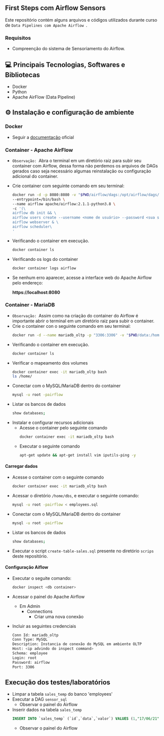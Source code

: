 ## First Steps com Airflow Sensors
  Este repositório contém alguns arquivos e códigos utilizados durante curso de `Data Pipelines com Apache Airflow `.
### Requisitos
- Compreenção do sistema de Sensoriamento do Airflow.
## 💻 Principais Tecnologias, Softwares e Bibliotecas
- Docker
- Python
- Apache AirFlow (Data Pipeline)
## ⚙ Instalação e configuração de ambiente
### Docker
  - Seguir a [documentação](https://docs.docker.com/engine/install/) oficial
### Container - Apache AirFlow
  - `Observação: `Abra o terminal em um diretório raiz para subir seu container com Airflow, dessa forma não perdemos os arquivos de DAGs gerados caso seja necessário algumas reinstalação ou configuração adicional do container.
  - Crie container com seguinte comando em seu terminal:
    ```bash
    docker run -d -p 8080:8080 -v "$PWD/airflow/dags:/opt/airflow/dags/" \
    --entrypoint=/bin/bash \
    --name airflow apache/airflow:2.1.1-python3.8 \
    -c '(\
    airflow db init && \
    airflow users create --username <nome de usuário> --password <sua senha> --firstname <Seu nome> --lastname <Seu Nome> --role Admin --email <Seu e-mail>); \
    airflow webserver & \
    airflow scheduler\
    '
    ```
  - Verificando o container em execução.
    ```bash
    docker container ls
    ```
  - Verificando os logs do container
    ```bash
    docker container logs airflow
    ```
  - Se nenhum erro aparecer, acesse a interface web do Apache Airflow pelo endereço:
    
    **https://localhost:8080**
### Container - MariaDB
- `Observação: `Assim como na criação do container do Airflow é importante abrir o terminal em um diretório raiz para subir o container.
- Crie o container con o seguinte comando em seu terminal:
  ```bash
  docker run -d --name mariadb_oltp -p "3306:3306" -v "$PWD/data:/home" -e MARIADB_ROOT_PASSWORD=airflow mariadb:latest
  ```
- Verificando o container em execução.
  ```bash
  docker container ls
  ```
- Verificar o mapeamento dos volumes
  ```bash
  docker container exec -it mariadb_oltp bash
  ls /home/
  ```
- Conectar com o MySQL/MariaDB dentro do container
  ```bash
  mysql -u root -pairflow
  ```
- Listar os bancos de dados
    ```bash
  show databases;
  ```
- Instalar e configurar recursos adicionais
  - Acesse o container pelo seguinte comando
    ```bash
    docker container exec -it mariadb_oltp bash
    ```
  - Executar o seguinte comando
    ```bash
    apt-get update && apt-get install vim iputils-ping -y
    ```
#### Carregar dados 
  - Acesse o container com o seguinte comando
    ```bash
    docker container exec -it mariadb_oltp bash
    ```
  - Acessar o diretório `/home/dbs`, e executar o seguinte comando:
    ```bash
    mysql -u root -pairflow < employees.sql
    ```
  - Conectar com o MySQL/MariaDB dentro do container
    ```bash
    mysql -u root -pairflow
    ```
  - Listar os bancos de dados
    ```bash
    show databases;
    ```
  - Executar o script `create-table-sales.sql` presente no diretório `scrips` deste repositório.
#### Configuração Aiflow
- Executar o seguite comando:
  ```bash
  docker inspect <db container>
  ```
- Acessar o painel do Apache Airflow
  - Em Admin
    - Connections
        - Criar uma nova conexão

- Incluir as seguintes credenciais
  ```bash
  Conn Id: mariadb_oltp
  Conn Type: MySQL
  Description: Instancia de conexão do MySQL em ambiente OLTP
  Host: <ip advindo do inspect command>
  Schema: employee
  Login: root
  Password: airflow
  Port: 3306
  ```

## Execução dos testes/laboratórios
  - Limpar a tabela `sales_temp` do banco 'employees'
  - Executar a DAG `sensor_sql`
    - Observar o painel do Airflow
  - Inserir dados na tabela `sales_temp`
    ```sql
    INSERT INTO `sales_temp` (`id`,`data`,`valor`) VALUES (1,"17/06/21",628),(2,"04/07/21",654),(3,"22/03/21",536),(4,"09/02/21",429),(5,"07/06/21",481),(6,"22/01/21",424),(7,"09/05/21",759),(8,"30/01/21",746),(9,"17/07/21",761),(10,"02/02/21",527),(11,"21/04/21",419),(12,"02/01/21",407),(13,"17/07/21",743),(14,"10/07/21",391),(15,"19/02/21",624),(16,"16/06/21",739),(17,"07/02/21",661),(18,"01/06/21",797),(19,"17/04/21",771),(20,"19/05/21",359),(21,"15/06/21",413),(22,"02/05/21",668),(23,"04/03/21",355),(24,"24/06/21",762),(25,"29/06/21",612),(26,"06/07/21",498),(27,"21/07/21",482),(28,"04/01/21",788),(29,"09/07/21",444),(30,"31/01/21",721),(31,"18/02/21",501),(32,"09/04/21",518),(33,"01/06/21",658),(34,"24/04/21",311),(35,"12/03/21",425),(36,"05/03/21",467),(37,"24/01/21",653),(38,"06/05/21",752),(39,"23/02/21",438),(40,"12/07/21",397),(41,"16/05/21",599),(42,"04/03/21",628),(43,"30/04/21",558),(44,"13/04/21",351),(45,"12/07/21",747),(46,"02/02/21",465),(47,"16/03/21",623),(48,"27/06/21",344),(49,"17/07/21",544),(50,"02/02/21",704),(51,"06/01/21",405),(52,"10/04/21",305),(53,"12/04/21",443),(54,"13/02/21",425),(55,"18/04/21",489),(56,"06/04/21",426),(57,"18/05/21",427),(58,"07/06/21",559),(59,"26/07/21",511),(60,"01/04/21",632),(61,"28/03/21",567),(62,"12/01/21",710),(63,"03/05/21",748),(64,"16/05/21",453),(65,"19/01/21",649),(66,"10/06/21",427),(67,"21/03/21",492),(68,"11/03/21",480),(69,"31/03/21",376),(70,"12/01/21",533),(71,"22/04/21",401),(72,"04/05/21",641),(73,"11/07/21",442),(74,"21/07/21",366),(75,"07/06/21",523),(76,"30/04/21",778),(77,"02/02/21",693),(78,"05/05/21",445),(79,"05/07/21",696),(80,"24/01/21",486),(81,"09/07/21",347),(82,"14/01/21",722),(83,"11/03/21",459),(84,"08/02/21",317),(85,"12/02/21",784),(86,"21/07/21",673),(87,"18/02/21",763),(88,"02/02/21",435),(89,"23/04/21",699),(90,"27/01/21",613),(91,"22/01/21",402),(92,"01/07/21",323),(93,"16/02/21",528),(94,"03/03/21",677),(95,"11/04/21",739),(96,"22/06/21",612),(97,"27/03/21",662),(98,"21/02/21",526),(99,"29/03/21",492),(100,"18/04/21",345); 
    ```
    - Observar o painel do Airflow
